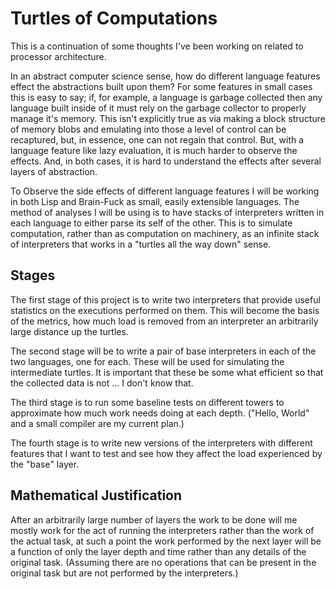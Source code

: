 Turtles of Computations
=======================

This is a continuation of some thoughts I've been working on related
to processor architecture.

In an abstract computer science sense, how do different language
features effect the abstractions built upon them?  For some features
in small cases this is easy to say; if, for example, a language is
garbage collected then any language built inside of it must rely on
the garbage collector to properly manage it's memory.  This isn't
explicitly true as via making a block structure of memory blobs and
emulating into those a level of control can be recaptured, but, in
essence, one can not regain that control.  But, with a language
feature like lazy evaluation, it is much harder to observe the
effects. And, in both cases, it is hard to understand the effects
after several layers of abstraction.

To Observe the side effects of different language features I will be
working in both Lisp and Brain-Fuck as small, easily extensible
languages.  The method of analyses I will be using is to have stacks
of interpreters written in each language to either parse its self of
the other.  This is to simulate computation, rather than as
computation on machinery, as an infinite stack of interpreters that
works in a "turtles all the way down" sense.

Stages
------

The first stage of this project is to write two interpreters that
provide useful statistics on the executions performed on them.  This
will become the basis of the metrics, how much load is removed from an
interpreter an arbitrarily large distance up the turtles.

The second stage will be to write a pair of base interpreters in each
of the two languages, one for each.  These will be used for simulating
the intermediate turtles.  It is important that these be some what
efficient so that the collected data is not ... I don't know that.

The third stage is to run some baseline tests on different towers to
approximate how much work needs doing at each depth. ("Hello, World"
and a small compiler are my current plan.)

The fourth stage is to write new versions of the interpreters with
different features that I want to test and see how they affect the
load experienced by the "base" layer.

Mathematical Justification
--------------------------

After an arbitrarily large number of layers the work to be done will
me mostly work for the act of running the interpreters rather than the
work of the actual task, at such a point the work performed by the
next layer will be a function of only the layer depth and time rather
than any details of the original task. (Assuming there are no
operations that can be present in the original task but are not
performed by the interpreters.)
